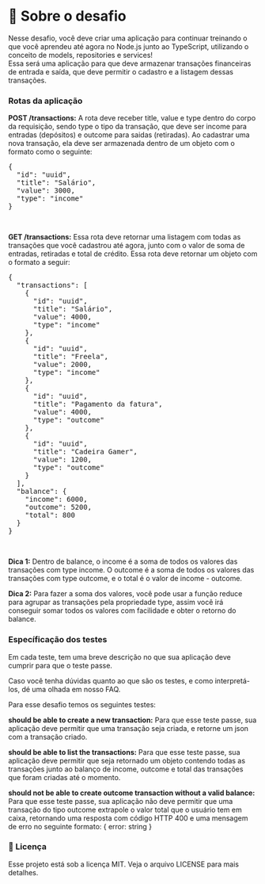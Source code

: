 <h1>🚀 Sobre o desafio</h1>
Nesse desafio, você deve criar uma aplicação para continuar treinando o que você aprendeu até agora no Node.js junto ao TypeScript, utilizando o conceito de models, repositories e services!<br>
Essa será uma aplicação para que deve armazenar transações financeiras de entrada e saída, que deve permitir o cadastro e a listagem dessas transações.

<h3>Rotas da aplicação</h3>

<b>POST /transactions:</b> A rota deve receber title, value e type dentro do corpo da requisição, sendo type o tipo da transação, que deve ser income para entradas (depósitos) e outcome para saidas (retiradas). Ao cadastrar uma nova transação, ela deve ser armazenada dentro de um objeto com o formato como o seguinte:
<pre>
{
  "id": "uuid",
  "title": "Salário",
  "value": 3000,
  "type": "income"
}
</pre><br>

<b>GET /transactions:</b> Essa rota deve retornar uma listagem com todas as transações que você cadastrou até agora, junto com o valor de soma de entradas, retiradas e total de crédito. Essa rota deve retornar um objeto com o formato a seguir:
<pre>
{
  "transactions": [
    {
      "id": "uuid",
      "title": "Salário",
      "value": 4000,
      "type": "income"
    },
    {
      "id": "uuid",
      "title": "Freela",
      "value": 2000,
      "type": "income"
    },
    {
      "id": "uuid",
      "title": "Pagamento da fatura",
      "value": 4000,
      "type": "outcome"
    },
    {
      "id": "uuid",
      "title": "Cadeira Gamer",
      "value": 1200,
      "type": "outcome"
    }
  ],
  "balance": {
    "income": 6000,
    "outcome": 5200,
    "total": 800
  }
}
</pre><br>

<b>Dica 1:</b> Dentro de balance, o income é a soma de todos os valores das transações com type income. O outcome é a soma de todos os valores das transações com type outcome, e o total é o valor de income - outcome.

<b>Dica 2:</b> Para fazer a soma dos valores, você pode usar a função reduce para agrupar as transações pela propriedade type, assim você irá conseguir somar todos os valores com facilidade e obter o retorno do balance.

<h3>Específicação dos testes</h3>
Em cada teste, tem uma breve descrição no que sua aplicação deve cumprir para que o teste passe.

Caso você tenha dúvidas quanto ao que são os testes, e como interpretá-los, dé uma olhada em nosso FAQ.

Para esse desafio temos os seguintes testes:

<b>should be able to create a new transaction:</b> Para que esse teste passe, sua aplicação deve permitir que uma transação seja criada, e retorne um json com a transação criado.

<b>should be able to list the transactions:</b> Para que esse teste passe, sua aplicação deve permitir que seja retornado um objeto contendo todas as transações junto ao balanço de income, outcome e total das transações que foram criadas até o momento.

<b>should not be able to create outcome transaction without a valid balance:</b> Para que esse teste passe, sua aplicação não deve permitir que uma transação do tipo outcome extrapole o valor total que o usuário tem em caixa, retornando uma resposta com código HTTP 400 e uma mensagem de erro no seguinte formato: { error: string }


<h3>📝 Licença</h3>
Esse projeto está sob a licença MIT. Veja o arquivo LICENSE para mais detalhes.
